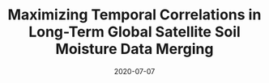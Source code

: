 ---
title: "Maximizing Temporal Correlations in Long-Term Global Satellite Soil Moisture Data Merging"
collection: publications
permalink: /publication/2020-07-07-paper-RS
excerpt: Improving temporal correlation of soil moisture data through data merging.
date: 2020-07-07
venue: 'Remote Sensing'
paperurl: https://www.mdpi.com/2072-4292/12/13/2164
citation: 'Hagan, D.F.T., Wang, G., Kim, S., Parinussa, R.M., Liu, Y., Ullah, W., Bhatti, A.S., Ma, X., Jiang, T. and Su, B., 2020. Maximizing temporal correlations in long-term global satellite soil moisture data-merging. <i>Remote Sensing</i>, 12(13), 2164.'
---